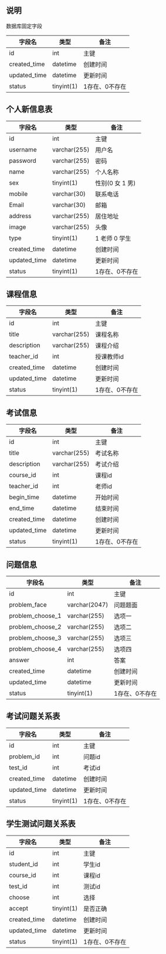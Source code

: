 ## 说明
数据库固定字段

| 字段名       | 类型       | 备注           |
| ------------ | ---------- | -------------- |
| id           | int        | 主键           |
| created_time | datetime   | 创建时间       |
| updated_time | datetime   | 更新时间       |
| status       | tinyint(1) | 1存在、0不存在 |

## 个人新信息表

| 字段名       | 类型         | 备注            |
| ------------ | ------------ | --------------- |
| id           | int          | 主键            |
| username     | varchar(255) | 用户名          |
| password     | varchar(255) | 密码            |
| name         | varchar(255) | 个人名称        |
| sex          | tinyint(1)   | 性别(0 女 1 男) |
| mobile       | varchar(30)  | 联系电话        |
| Email        | varchar(30)  | 邮箱            |
| address      | varchar(255) | 居住地址        |
| image        | varchar(255) | 头像            |
| type         | tinyint(1)   | 1 老师 0 学生   |
| created_time | datetime     | 创建时间        |
| updated_time | datetime     | 更新时间        |
| status       | tinyint(1)   | 1存在、0不存在  |

## 课程信息

| 字段名       | 类型         | 备注           |
| ------------ | ------------ | -------------- |
| id           | int          | 主键           |
| title        | varchar(255) | 课程名称       |
| description  | varchar(255) | 课程介绍       |
| teacher_id   | int          | 授课教师id     |
| created_time | datetime     | 创建时间       |
| updated_time | datetime     | 更新时间       |
| status       | tinyint(1)   | 1存在、0不存在 |

## 考试信息

| 字段名       | 类型         | 备注     |
| ------------ | ------------ | -------- |
| id           | int          | 主键     |
| title        | varchar(255) | 考试名称 |
| description  | varchar(255) | 考试介绍 |
| course_id    | int          | 课程id   |
| teacher_id   | int          | 老师id   |
| begin_time | datetime | 开始时间 |
| end_time | datetime | 结束时间 |
| created_time | datetime     | 创建时间       |
| updated_time | datetime     | 更新时间       |
| status       | tinyint(1)   | 1存在、0不存在 |


## 问题信息

| 字段名           | 类型          | 备注     |
| ---------------- | ------------- | -------- |
| id               | int           | 主键     |
| problem_face     | varchar(2047) | 问题题面 |
| problem_choose_1 | varchar(255)  | 选项一   |
| problem_choose_2 | varchar(255)  | 选项二   |
| problem_choose_3 | varchar(255)  | 选项三   |
| problem_choose_4 | varchar(255)  | 选项四   |
| answer           | int | 答案 |
| created_time | datetime | 创建时间 |
| updated_time | datetime | 更新时间 |
| status | tinyint(1) | 1存在、0不存在 |

## 考试问题关系表

| 字段名     | 类型 | 备注   |
| ---------- | ---- | ------ |
| id         | int  | 主键   |
| problem_id | int  | 问题id |
| test_id    | int  | 考试id |
| created_time | datetime | 创建时间 |
| updated_time | datetime | 更新时间 |
| status | tinyint(1) | 1存在、0不存在 |

## 学生测试问题关系表

| 字段名     | 类型 | 备注   |
| ---------- | ---- | ------ |
| id         | int  | 主键   |
| student_id | int  | 学生id |
| course_id  | int  | 课程id |
| test_id    | int  | 测试id |
| choose    | int  | 选择 |
| accept | tinyint(1) | 是否正确 |
| created_time | datetime | 创建时间 |
| updated_time | datetime | 更新时间 |
| status | tinyint(1) | 1存在、0不存在 |

